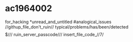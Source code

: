 # ac1964002
for_hacking 
*unread_and_untitled
#analogical_issues
//githup_file_don't_ruin//
typical/problems/has/been/detected$$$$$///
ruin_server_passcode///
insert_file_code_//7/
